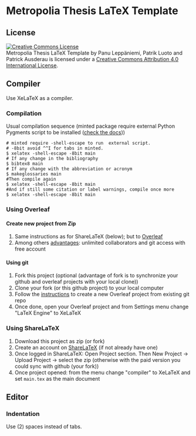 # Metropolia Thesis LaTeX Template

## License

<a rel="license" href="http://creativecommons.org/licenses/by/4.0/"><img alt="Creative Commons License" style="border-width:0" src="http://i.creativecommons.org/l/by/4.0/88x31.png" /></a><br /><span xmlns:dct="http://purl.org/dc/terms/" href="http://purl.org/dc/dcmitype/Text" property="dct:title" rel="dct:type">Metropolia Thesis LaTeX Template</span> by <span xmlns:cc="http://creativecommons.org/ns#" property="cc:attributionName">Panu Leppäniemi, Patrik Luoto and Patrick Ausderau</span> is licensed under a <a rel="license" href="http://creativecommons.org/licenses/by/4.0/">Creative Commons Attribution 4.0 International License</a>.

## Compiler

Use XeLaTeX as a compiler.

### Compilation

Usual compilation sequence (minted package require external Python Pygments script to be installed ([check the docs](https://www.ctan.org/pkg/minted?lang=en)))

    # minted require -shell-escape to run  external script. 
    # -8bit avoid ^^I for tabs in minted.
    $ xelatex -shell-escape -8bit main
    # If any change in the bibliography
    $ bibtex8 main
    # If any change with the abbreviation or acronym
    $ makeglossaries main
    #Then compile again
    $ xelatex -shell-escape -8bit main
    #And if still some citation or label warnings, compile once more
    $ xelatex -shell-escape -8bit main

### Using Overleaf

#### Create new project from Zip

1. Same instructions as for ShareLaTeX (below); but to [Overleaf](https://www.overleaf.com/)
1. Among others [advantages](https://www.overleaf.com/plans): unlimited collaborators and git access with free account

#### Using git

1. Fork this project (optional (advantage of fork is to synchronize your github and overleaf projects with your local clone))
1. Clone your fork (or this github project) to your local computer
1. Follow the [instructions](https://www.overleaf.com/help/230-how-do-i-push-a-new-project-to-overleaf-via-git) to create a new Overleaf project from existing git repo
1. Once done, open your Overleaf project and from Settings menu change "LaTeX Engine" to XeLaTeX

### Using ShareLaTeX

1. Download this project as zip (or fork)
1. Create an account on [ShareLaTeX](https://www.sharelatex.com?r=2c9014ea&rm=d&rs=b) (if not already have one)
1. Once logged in ShareLaTeX: Open Project section. Then New Project &rarr; Upload Project &rarr; select the zip (otherwise with the paid version you could sync with github (your fork))
1. Once project opened: from the menu change "compiler" to XeLaTeX and set ``main.tex`` as the main document


## Editor

### Indentation

Use (2) spaces instead of tabs.


